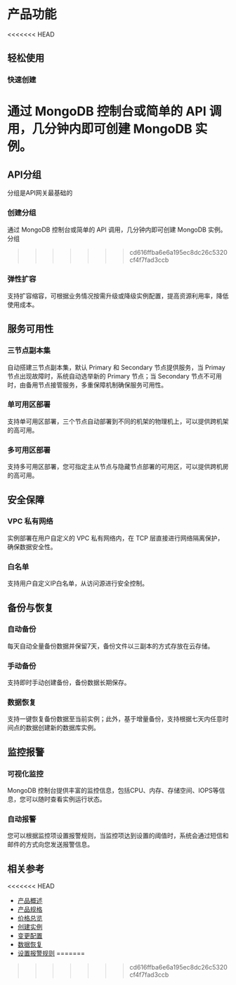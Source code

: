 # 产品功能

<<<<<<< HEAD
## 轻松使用

### 快速创建
通过 MongoDB 控制台或简单的 API 调用，几分钟内即可创建 MongoDB 实例。
=======
## API分组

分组是API网关最基础的

### 创建分组
通过 MongoDB 控制台或简单的 API 调用，几分钟内即可创建 MongoDB 实例。
分组
>>>>>>> cd616ffba6e6a195ec8dc26c5320cf4f7fad3ccb

### 弹性扩容
支持扩容缩容，可根据业务情况按需升级或降级实例配置，提高资源利用率，降低使用成本。

## 服务可用性

### 三节点副本集

自动搭建三节点副本集，默认 Primary 和 Secondary 节点提供服务，当 Primay 节点出现故障时，系统自动选举新的 Primary 节点；当 Secondary 节点不可用时，由备用节点接管服务，多重保障机制确保服务可用性。

### 单可用区部署

支持单可用区部署，三个节点自动部署到不同的机架的物理机上，可以提供跨机架的高可用。

### 多可用区部署

支持多可用区部署，您可指定主从节点与隐藏节点部署的可用区，可以提供跨机房的高可用。

## 安全保障
 
### VPC 私有网络
实例部署在用户自定义的 VPC 私有网络内，在 TCP 层直接进行网络隔离保护，确保数据安全性。

### 白名单
支持用户自定义IP白名单，从访问源进行安全控制。


## 备份与恢复

### 自动备份
每天自动全量备份数据并保留7天，备份文件以三副本的方式存放在云存储。

### 手动备份
支持即时手动创建备份，备份数据长期保存。

### 数据恢复
支持一键恢复备份数据至当前实例；此外，基于增量备份，支持根据七天内任意时间点的数据创建新的数据库实例。

## 监控报警

### 可视化监控
MongoDB 控制台提供丰富的监控信息，包括CPU、内存、存储空间、IOPS等信息，您可以随时查看实例运行状态。

### 自动报警
您可以根据监控项设置报警规则，当监控项达到设置的阈值时，系统会通过短信和邮件的方式向您发送报警信息。

## 相关参考

<<<<<<< HEAD
- [产品概述](../Product-Introduction/Overview.md)
- [产品规格](../Product-Introduction/Specification.md)
- [价格总览](../Pricing/Price-Overview.md)
- [创建实例](../Getting-Started/Create-Instance.md)
- [变更配置](../Operation-Guide/Instance-Management/Modify-Instance-Spec.md)
- [数据恢复](../Operation-Guide/Backup/Restore-Instance.md)
- [设置报警规则](../Operation-Guide/Monitoring/Alarm-Rules.md)
=======

>>>>>>> cd616ffba6e6a195ec8dc26c5320cf4f7fad3ccb


